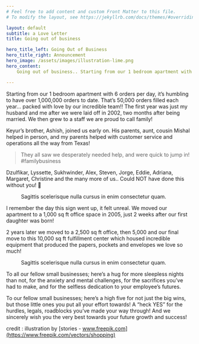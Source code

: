 ```yaml
---
# Feel free to add content and custom Front Matter to this file.
# To modify the layout, see https://jekyllrb.com/docs/themes/#overriding-theme-defaults

layout: default
subtitle: a Love Letter
title: Going out of business 

hero_title_left: Going Out of Business
hero_title_right: Announcement
hero_image: /assets/images/illustration-lime.png
hero_content: 
    Going out of business.. Starting from our 1 bedroom apartment with 6 orders per day, it’s humbling to have over 1,000,000 orders to date. That’s 50,000 orders filled each year… packed with love by our incredible team!! The first year was just my husband and me after we were laid off in 2002, two months after being married. We then grew to a staff we are proud to call family!

---
```


Starting from our 1 bedroom apartment with 6 orders per day, it’s humbling to have over 1,000,000 orders to date. That’s 50,000 orders filled each year… packed with love by our incredible team!! The first year was just my husband and me after we were laid off in 2002, two months after being married. We then grew to a staff we are proud to call family!

Keyur’s brother, Ashish, joined us early on. His parents, aunt, cousin Mishal helped in person, and my parents helped with customer service and operations all the way from Texas!

> They all saw we desperately needed help, and were quick to jump in! #familybusiness

Dzulfikar, Lyssette, Sukhwinder, Alex, Steven, Jorge, Eddie, Adriana, Margaret, Christine and the many more of us.. Could NOT have done this without you! 💝

<figure>
    <img class="lazy w-full rounded-lg" data-src="/assets/images/image-1.jpg" alt="" width="720">
    <figcaption>Sagittis scelerisque nulla cursus in enim consectetur quam.</figcaption>
</figure>

I remember the day this sign went up, it felt unreal. We moved our apartment to a 1,000 sq ft office space in 2005, just 2 weeks after our first daughter was born!

2 years later we moved to a 2,500 sq ft office, then 5,000 and our final move to this 10,000 sq ft fulfillment center which housed incredible equipment that produced the papers, pockets and envelopes we love so much!

<figure>
    <img class="lazy w-full rounded-lg" data-src="/assets/images/image-2.jpg" alt="" width="720">
    <figcaption>Sagittis scelerisque nulla cursus in enim consectetur quam.</figcaption>
</figure>

To all our fellow small businesses; here’s a hug for more sleepless nights than not, for the anxiety and mental challenges, for the sacrifices you’ve had to make, and for the selfless dedication to your employee’s futures.

To our fellow small businesses; here’s a high five for not just the big wins, but those little ones you put all your effort towards! A “heck YES” for the hurdles, legals, roadblocks you’ve made your way through! And we sincerely wish you the very best towards your future growth and success!

credit : illustration by [stories - www.freepik.com](https://www.freepik.com/vectors/shopping)